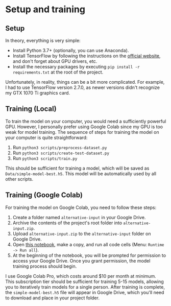 # Setup and training

## Setup

In theory, everything is very simple:

- Install Python 3.7+ (optionally, you can use Anaconda).
- Install TensorFlow by following the instructions on the [official website](https://www.tensorflow.org/install/pip), and don't forget about GPU drivers, etc.
- Install the necessary packages by executing `pip install -r requirements.txt` at the root of the project.

Unfortunately, in reality, things can be a bit more complicated. For example, I had to use TensorFlow version 2.7.0, as newer versions didn't recognize my GTX 1070 Ti graphics card.

## Training (Local)

To train the model on your computer, you would need a sufficiently powerful GPU. However, I personally prefer using Google Colab since my GPU is too weak for model training. The sequence of steps for training the model on your computer is quite straightforward:

1. Run `python3 scripts/preprocess-dataset.py`
2. Run `python3 scripts/create-test-dataset.py`
3. Run `python3 scripts/train.py`

This should be sufficient for training a model, which will be saved as `Data/simple-model-best.h5`. This model will be automatically used by all other scripts.

## Training (Google Colab)

For training the model on Google Colab, you need to follow these steps:

1. Create a folder named `alternative-input` in your Google Drive.
2. Archive the contents of the project's root folder into `alternative-input.zip`.
3. Upload `alternative-input.zip` to the `alternative-input` folder on Google Drive.
4. Open [this notebook](https://colab.research.google.com/drive/1ZvtNzJhUQRMEJwIcBhmxYIhddT47m_pe?usp=sharing), make a copy, and run all code cells (Menu: `Runtime -> Run all`).
5. At the beginning of the notebook, you will be prompted for permission to access your Google Drive. Once you grant permission, the model training process should begin.

I use Google Colab Pro, which costs around $10 per month at minimum. This subscription tier should be sufficient for training 5-15 models, allowing you to iteratively train models for a single person. After training is complete, the `simple-model-best.h5` file will appear in Google Drive, which you'll need to download and place in your project folder.